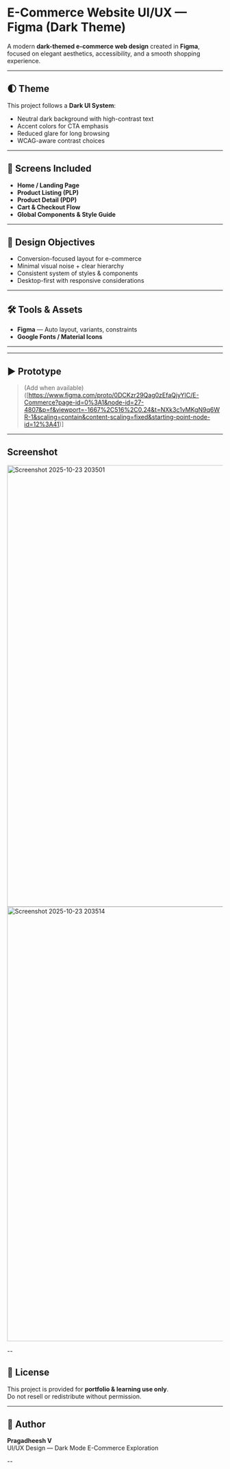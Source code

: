 # E-Commerce Website UI/UX — Figma (Dark Theme)

A modern **dark-themed e-commerce web design** created in **Figma**, focused on elegant aesthetics, accessibility, and a smooth shopping experience.

---

## 🌓 Theme

This project follows a **Dark UI System**:
- Neutral dark background with high-contrast text
- Accent colors for CTA emphasis
- Reduced glare for long browsing
- WCAG-aware contrast choices

---

## 📌 Screens Included

- **Home / Landing Page**
- **Product Listing (PLP)**
- **Product Detail (PDP)**
- **Cart & Checkout Flow**
- **Global Components & Style Guide**

---

## 🎯 Design Objectives

- Conversion-focused layout for e-commerce
- Minimal visual noise + clear hierarchy
- Consistent system of styles & components
- Desktop-first with responsive considerations

---

## 🛠 Tools & Assets

- **Figma** — Auto layout, variants, constraints
- **Google Fonts / Material Icons**

---

---

## ▶ Prototype

> (Add when available)
([https://www.figma.com/proto/0DCKzr29Qag0zEfaQjyYlC/E-Commerce?page-id=0%3A1&node-id=27-4807&p=f&viewport=-1667%2C516%2C0.24&t=NXk3c1vMKgN9q6WR-1&scaling=contain&content-scaling=fixed&starting-point-node-id=12%3A41)]

---

## Screenshot

<img width="1906" height="1029" alt="Screenshot 2025-10-23 203501" src="https://github.com/user-attachments/assets/a3637a2b-3e28-4003-a4be-3b93dc306aca" />
<img width="1252" height="1013" alt="Screenshot 2025-10-23 203514" src="https://github.com/user-attachments/assets/c6ebb2b4-66c9-4d28-bb0d-86e44022a6eb" />


--

## 📜 License

This project is provided for **portfolio & learning use only**.  
Do not resell or redistribute without permission.

---

## 🙌 Author

**Pragadheesh V**  
UI/UX Design — Dark Mode E-Commerce Exploration

--

